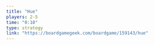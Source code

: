 ```yaml
---
title: "Hue"
players: 2-5
time: "0:10"
type: strategy
link: "https://boardgamegeek.com/boardgame/159143/hue"
---
```

